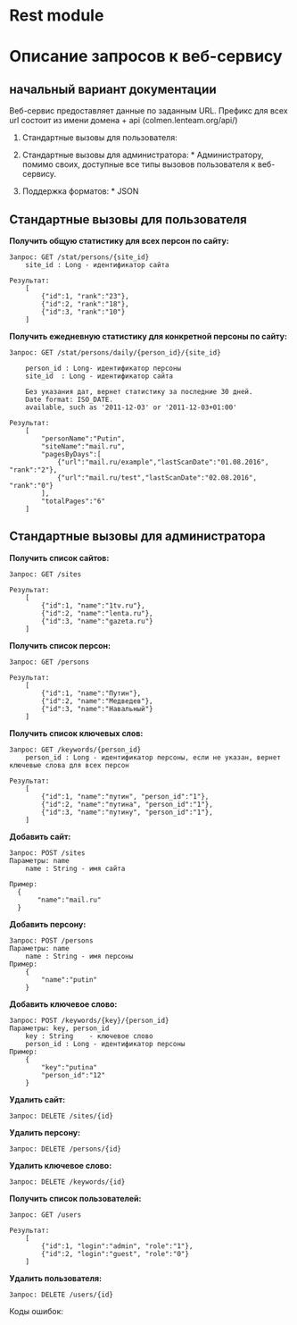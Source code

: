 # Rest module
# Описание запросов к веб-сервису
## начальный вариант документации

Веб-сервис предоставляет данные по заданным URL. 
Префикс для всех url состоит из имени домена + api (colmen.lenteam.org/api/)

  1. 	Стандартные вызовы для пользователя:
   
  2. 	Стандартные вызовы для администратора:
    * 	Администратору, помимо своих, доступные все типы вызовов пользователя к веб-сервису.

  3. Поддержка форматов:
    *   JSON
    
## Стандартные вызовы для пользователя

**Получить общую статистику для всех персон по сайту:**
```
Запрос: GET /stat/persons/{site_id}
    site_id : Long - идентификатор сайта

Результат:
    [
        {"id":1, "rank":"23"},
        {"id":2, "rank":"18"},
        {"id":3, "rank":"10"}
    ]
```

**Получить ежедневную статистику для конкретной персоны по сайту:**
```
Запрос: GET /stat/persons/daily/{person_id}/{site_id}

    person_id : Long- идентификатор персоны
    site_id  : Long - идентификатор сайта
    
	Без указания дат, вернет статистику за последние 30 дней.
	Date format: ISO_DATE.
	available, such as '2011-12-03' or '2011-12-03+01:00'

Результат:
    [
        "personName":"Putin",
        "siteName":"mail.ru",
        "pagesByDays":[
            {"url":"mail.ru/example","lastScanDate":"01.08.2016", "rank":"2"},
            {"url":"mail.ru/test","lastScanDate":"02.08.2016", "rank":"0"}
        ],
        "totalPages":"6"
    ]
```

## Стандартные вызовы для администратора

**Получить список сайтов:**
```
Запрос: GET /sites

Результат:
    [
        {"id":1, "name":"1tv.ru"},
        {"id":2, "name":"lenta.ru"},
        {"id":3, "name":"gazeta.ru"}
    ]
```

**Получить список персон:**
```
Запрос: GET /persons

Результат:
    [
        {"id":1, "name":"Путин"},
        {"id":2, "name":"Медведев"},
        {"id":3, "name":"Навальный"}
    ]
```

**Получить список ключевых слов:**
```
Запрос: GET /keywords/{person_id}
    person_id : Long - идентификатор персоны, если не указан, вернет ключевые слова для всех персон

Результат:
    [
        {"id":1, "name":"путин", "person_id":"1"},
        {"id":2, "name":"путина", "person_id":"1"},
        {"id":3, "name":"путину", "person_id":"1"},
    ]
```

**Добавить сайт:**
```
Запрос: POST /sites
Параметры: name
    name : String - имя сайта

Пример:
  {
       "name":"mail.ru"
  }
```

**Добавить персону:**
```
Запрос: POST /persons
Параметры: name
    name : String - имя персоны
Пример:
    {
        "name":"putin"
    }
```

**Добавить ключевое слово:**
```
Запрос: POST /keywords/{key}/{person_id}
Параметры: key, person_id
    key : String    - ключевое слово
	person_id : Long - идентификатор персоны
Пример:
    {
        "key":"putina"
        "person_id":"12"
    }
```

**Удалить сайт:**
```
Запрос: DELETE /sites/{id}
```

**Удалить персону:**
```
Запрос: DELETE /persons/{id}
```

**Удалить ключевое слово:**
```
Запрос: DELETE /keywords/{id}
```

**Получить список пользователей:**
```
Запрос: GET /users

Результат:
    [
        {"id":1, "login":"admin", "role":"1"},
        {"id":2, "login":"guest", "role":"0"}
    ]
```

**Удалить пользователя:**
```
Запрос: DELETE /users/{id}
```

Коды ошибок:
    